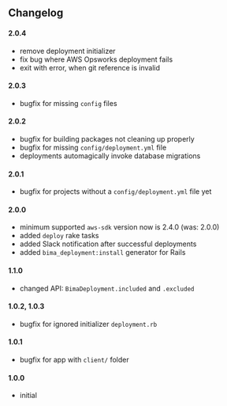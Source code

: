 ## Changelog

#### 2.0.4
- remove deployment initializer
- fix bug where AWS Opsworks deployment fails
- exit with error, when git reference is invalid

#### 2.0.3
- bugfix for missing `config` files

#### 2.0.2
- bugfix for building packages not cleaning up properly
- bugfix for missing `config/deployment.yml` file
- deployments automagically invoke database migrations

#### 2.0.1
- bugfix for projects without a `config/deployment.yml` file yet

#### 2.0.0
- minimum supported `aws-sdk` version now is 2.4.0 (was: 2.0.0)
- added `deploy` rake tasks
- added Slack notification after successful deployments
- added `bima_deployment:install` generator for Rails

#### 1.1.0
- changed API: `BimaDeployment.included` and `.excluded`

#### 1.0.2, 1.0.3
- bugfix for ignored initializer `deployment.rb`

#### 1.0.1
- bugfix for app with `client/` folder

#### 1.0.0
- initial
